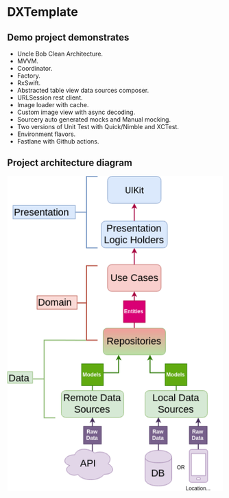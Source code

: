 # DXTemplate

## Demo project demonstrates

- Uncle Bob Clean Architecture.
- MVVM.
- Coordinator.
- Factory.
- RxSwift.
- Abstracted table view data sources composer.
- URLSession rest client.
- Image loader with cache.
- Custom image view with async decoding.
- Sourcery auto generated mocks and Manual mocking.
- Two versions of Unit Test with Quick/Nimble and XCTest.
- Environment flavors.
- Fastlane with Github actions.

## Project architecture diagram

![alt text](https://raw.githubusercontent.com/yasirdx777/DXMVVMCExample/main/project_architecture.png)
